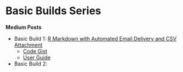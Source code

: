# Basic Builds Series

**Medium Posts**

- Basic Build 1: [R Markdown with Automated Email Delivery and CSV Attachment](https://medium.com/@kelly.obriant/basic-builds-r-markdown-with-automated-email-delivery-and-csv-attachment-2587e44d1383)
  - [Code Gist](https://gist.github.com/kellobri/f78e29d0cbcf640fd8dbb9d8f7624c22)
  - [User Guide](https://docs.rstudio.com/connect/user/r-markdown.html#r-markdown-email-customization)
- Basic Build 2:
